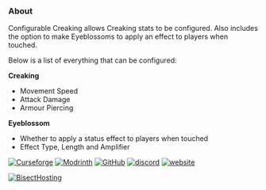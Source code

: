 ### About   
Configurable Creaking allows Creaking stats to be configured. Also includes the option to make Eyeblossoms to apply an effect to players when touched.   

Below is a list of everything that can be configured:   
   
**Creaking**   
- Movement Speed   
- Attack Damage   
- Armour Piercing   
   
**Eyeblossom**
- Whether to apply a status effect to players when touched
- Effect Type, Length and Amplifier

[![Curseforge](https://cdn.jsdelivr.net/npm/@intergrav/devins-badges@3/assets/cozy-minimal/available/curseforge_vector.svg)](https://www.curseforge.com/minecraft/mc-mods/configurable-creaking) [![Modrinth](https://cdn.jsdelivr.net/npm/@intergrav/devins-badges@3/assets/cozy-minimal/available/modrinth_vector.svg)](https://modrinth.com/mod/configurable-creaking) [![GitHub](https://cdn.jsdelivr.net/npm/@intergrav/devins-badges@3/assets/cozy-minimal/available/github_vector.svg)](https://github.com/Identity-Theft/configurable-creaking) [![discord](https://cdn.jsdelivr.net/npm/@intergrav/devins-badges@3/assets/cozy-minimal/social/discord-singular_vector.svg)](https://discord.gg/TyfPRCrJ9E) [![website](https://cdn.jsdelivr.net/npm/@intergrav/devins-badges@3/assets/cozy-minimal/documentation/website_vector.svg)](https://identity-theft.github.io/)   
   
[![BisectHosting](https://www.bisecthosting.com/partners/custom-banners/06da615c-314d-40b5-8cca-00204bd8d9b4.webp "BisectHosting")](https://bisecthosting.com/identity "BisectHosting")  
